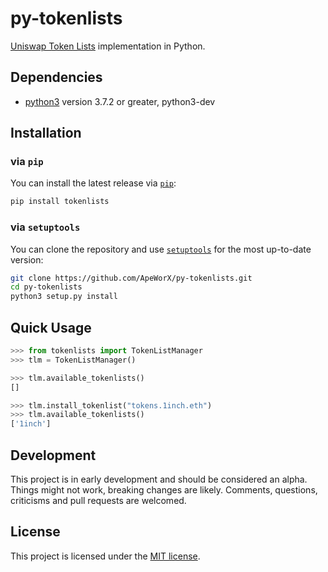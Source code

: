 # py-tokenlists

[Uniswap Token Lists](https://github.com/Uniswap/token-lists) implementation in Python.

## Dependencies

- [python3](https://www.python.org/downloads/release/python-368/) version 3.7.2 or greater, python3-dev

## Installation

### via `pip`

You can install the latest release via [`pip`](https://pypi.org/project/pip/):

```bash
pip install tokenlists
```

### via `setuptools`

You can clone the repository and use [`setuptools`](https://github.com/pypa/setuptools) for the most up-to-date version:

```bash
git clone https://github.com/ApeWorX/py-tokenlists.git
cd py-tokenlists
python3 setup.py install
```

## Quick Usage

```python
>>> from tokenlists import TokenListManager
>>> tlm = TokenListManager()

>>> tlm.available_tokenlists()
[]

>>> tlm.install_tokenlist("tokens.1inch.eth")
>>> tlm.available_tokenlists()
['1inch']
```

## Development

This project is in early development and should be considered an alpha.
Things might not work, breaking changes are likely.
Comments, questions, criticisms and pull requests are welcomed.

## License

This project is licensed under the [MIT license](LICENSE).

